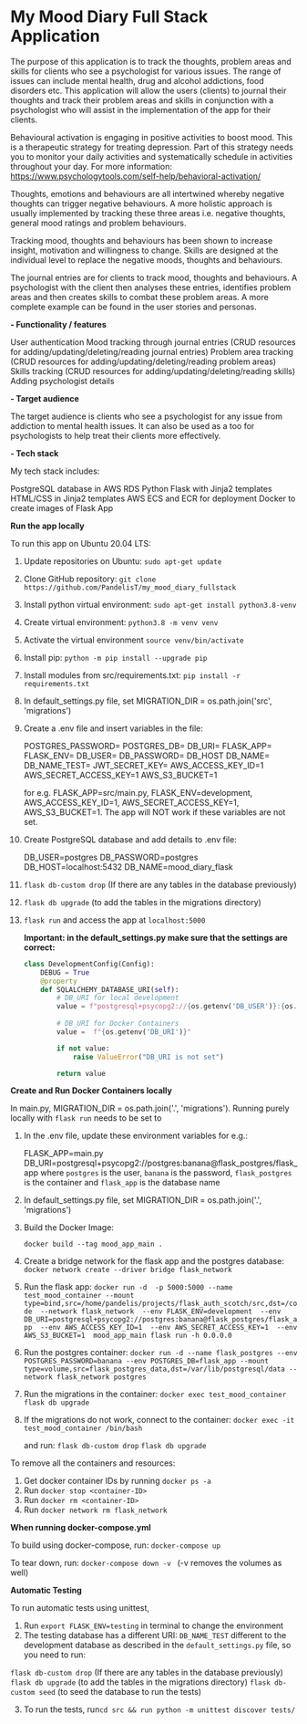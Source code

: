 # My Mood Diary Full Stack Application

The purpose of this application is to track the thoughts, problem areas and skills for clients who see a psychologist for various issues. The range of issues can include mental health, drug and alcohol addictions, food disorders etc. This application will allow the users (clients) to journal their thoughts and track their problem areas and skills in conjunction with a psychologist who will assist in the implementation of the app for their clients.

Behavioural activation is engaging in positive activities to boost mood. This is a therapeutic strategy for treating depression. Part of this strategy needs you to monitor your daily activities and systematically schedule in activities throughout your day. For more information: https://www.psychologytools.com/self-help/behavioral-activation/

Thoughts, emotions and behaviours are all intertwined whereby negative thoughts can trigger negative behaviours. A more holistic approach is usually implemented by tracking these three areas i.e. negative thoughts, general mood ratings and problem behaviours.

Tracking mood, thoughts and behaviours has been shown to increase insight, motivation and willingness to change. Skills are designed at the individual level to replace the negative moods, thoughts and behaviours. 

The journal entries are for clients to track mood, thoughts and behaviours. A psychologist with the client then analyses these entries, identifies problem areas and then creates skills to combat these problem areas. A more complete example can be found in the user stories and personas.

**\- Functionality / features**

User authentication
Mood tracking through journal entries (CRUD resources for adding/updating/deleting/reading journal entries)
Problem area tracking  (CRUD resources for adding/updating/deleting/reading problem areas)
Skills tracking (CRUD resources for adding/updating/deleting/reading skills)
Adding psychologist details

**\- Target audience**

The target audience is clients who see a psychologist for any issue from addiction to mental health issues. It can also be used as a too for psychologists to help treat their clients more effectively.

**\- Tech stack**

My tech stack includes:

PostgreSQL database in AWS RDS
Python Flask with Jinja2 templates
HTML/CSS in Jinja2 templates
AWS ECS and ECR for deployment
Docker to create images of Flask App

**Run the app locally**

To run this app on Ubuntu 20.04 LTS:

1. Update repositories on Ubuntu: `sudo apt-get update`

2. Clone GitHub repository: `git clone https://github.com/PandelisT/my_mood_diary_fullstack`

3. Install python virtual environment: `sudo apt-get install python3.8-venv`

4. Create virtual environment: `python3.8 -m venv venv`

5. Activate the virtual environment `source venv/bin/activate`

6. Install pip: `python -m pip install --upgrade pip`

7. Install modules from src/requirements.txt: `pip install -r requirements.txt`

8.  In default_settings.py file, set MIGRATION_DIR = os.path.join('src', 'migrations')

9. Create a .env file and insert variables in the file:

   POSTGRES_PASSWORD=
   POSTGRES_DB=
   DB_URI=
   FLASK_APP=
   FLASK_ENV=
   DB_USER=
   DB_PASSWORD=
   DB_HOST
   DB_NAME=
   DB_NAME_TEST=
   JWT_SECRET_KEY=
   AWS_ACCESS_KEY_ID=1
   AWS_SECRET_ACCESS_KEY=1
   AWS_S3_BUCKET=1

   for e.g. FLASK_APP=src/main.py, FLASK_ENV=development, AWS_ACCESS_KEY_ID=1, AWS_SECRET_ACCESS_KEY=1, AWS_S3_BUCKET=1. The app will NOT work if these variables are not set.

10. Create PostgreSQL database and add details to .env file:

    DB_USER=postgres
    DB_PASSWORD=postgres
    DB_HOST=localhost:5432
    DB_NAME=mood_diary_flask

11. `flask db-custom drop` (If there are any tables in the database previously)

12. `flask db upgrade` (to add the tables in the migrations directory)

13. `flask run` and access the app at `localhost:5000`


    
    **Important: in the default_settings.py make sure that the settings are correct:**

    ```python
    class DevelopmentConfig(Config):
        DEBUG = True
        @property
        def SQLALCHEMY_DATABASE_URI(self):
            # DB_URI for local development
            value = f"postgresql+psycopg2://{os.getenv('DB_USER')}:{os.getenv('DB_PASSWORD')}@{os.getenv('DB_HOST')}/{os.getenv('DB_NAME')}"
            
            # DB_URI for Docker Containers
            value =  f"{os.getenv('DB_URI')}"
    
            if not value:
                raise ValueError("DB_URI is not set")
    
            return value
    ```

    

**Create and Run Docker Containers locally**

In main.py, MIGRATION_DIR = os.path.join('.', 'migrations'). Running purely locally with `flask run` needs to be set to

1. In the .env file, update these environment variables for e.g.:

   FLASK_APP=main.py
   DB_URI=postgresql+psycopg2://postgres:banana@flask_postgres/flask_app
   where `postgres` is the user, `banana` is the password, `flask_postgres` is the container and `flask_app` is the database name

2.  In default_settings.py file, set MIGRATION_DIR = os.path.join('.', 'migrations')

3. Build the Docker Image:

   `docker build --tag mood_app_main .`

2. Create a bridge network for the flask app and the postgres database:
   `docker network create --driver bridge flask_network`

3. Run the flask app:
   `docker run -d  -p 5000:5000 --name test_mood_container --mount type=bind,src=/home/pandelis/projects/flask_auth_scotch/src,dst=/code  --network flask_network  --env FLASK_ENV=development  --env DB_URI=postgresql+psycopg2://postgres:banana@flask_postgres/flask_app  --env AWS_ACCESS_KEY_ID=1  --env AWS_SECRET_ACCESS_KEY=1  --env AWS_S3_BUCKET=1  mood_app_main flask run -h 0.0.0.0`

4. Run the postgres container:
   `docker run -d --name flask_postgres --env POSTGRES_PASSWORD=banana --env POSTGRES_DB=flask_app --mount type=volume,src=flask_postgres_data,dst=/var/lib/postgresql/data --network flask_network postgres`

5. Run the migrations in the container:
   `docker exec test_mood_container flask db upgrade`

6. If the migrations do not work, connect to the container:
   `docker exec -it test_mood_container /bin/bash`

   and run:
   `flask db-custom drop`
   `flask db upgrade`

To remove all the containers and resources:

1. Get docker container IDs by running `docker ps -a`
2. Run `docker stop <container-ID>`
3. Run `docker rm <container-ID>`
4. Run `docker network rm flask_network`

**When running docker-compose.yml**

To build using docker-compose, run:
`docker-compose up`

To tear down, run:
`docker-compose down -v `
(-v removes the volumes as well)

**Automatic Testing**

To run automatic tests using unittest,

1. Run `export FLASK_ENV=testing` in terminal to change the environment
2. The testing database has a different URI: `DB_NAME_TEST` different to the development database as described in the `default_settings.py` file, so you need to run:

`flask db-custom drop` (If there are any tables in the database previously)
`flask db upgrade` (to add the tables in the migrations directory)
`flask db-custom seed` (to seed the database to run the tests)

3. To run the tests, run`cd src && run python -m unittest discover tests/`